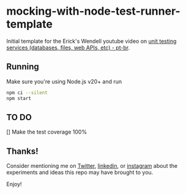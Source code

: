 # mocking-with-node-test-runner-template

Initial template for the Erick's Wendell youtube video on [unit testing services (databases, files, web APIs, etc) - pt-br](https://bit.ly/testes-em-servicos-video).

## Running

Make sure you're using Node.js v20+ and run

```sh
npm ci --silent
npm start
```

## TO DO
[] Make the test coverage 100%

## Thanks!

Consider mentioning me on [Twitter](https://twitter.com/erickwendel_/), [linkedin](https://linkedin.com/in/erickwendel/), or [instagram](https://www.instagram.com/erickwendel_/) about the experiments and ideas this repo may have brought to you.

Enjoy!
